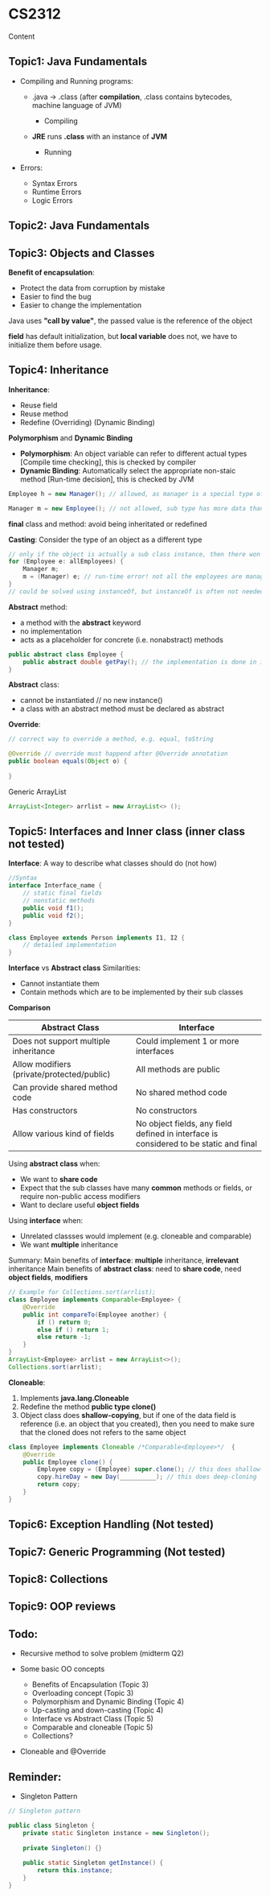 # CS2312

Content


## Topic1: Java Fundamentals
- Compiling and Running programs:

	- .java -> .class (after **compilation**, .class contains bytecodes, machine language of JVM)

		- Compiling
	- **JRE** runs **.class** with an instance of **JVM**

		- Running

- Errors:

	- Syntax Errors
	- Runtime Errors
	- Logic Errors


## Topic2: Java Fundamentals

## Topic3: Objects and Classes

**Benefit of encapsulation**:
- Protect the data from corruption by mistake
- Easier to find the bug
- Easier to change the implementation


Java uses **"call by value"**, the passed value is the reference of the object

**field** has default initialization, but **local variable** does not, we have to initialize them before usage.



## Topic4: Inheritance

**Inheritance**:
- Reuse field
- Reuse method
- Redefine (Overriding) (Dynamic Binding)

**Polymorphism** and **Dynamic Binding**
- **Polymorphism**: An object variable can refer to different actual types [Compile time checking], this is checked by compiler
- **Dynamic Binding**: Automatically select the appropriate non-staic method [Run-time decision], this is checked by JVM
```java
Employee h = new Manager(); // allowed, as manager is a special type of employee, super type has less data than sub class, so implicit upcast is allowed

Manager m = new Employee(); // not allowed, sub type has more data than the super class, so possible data loss, this is down-casting, implicit downcast is not allowed.
```

**final** class and method: avoid being inheritated or redefined

**Casting**: Consider the type of an object as a different type
```java
// only if the object is actually a sub class instance, then there won't be run-time error (dynamic binding is checked during run-time)
for (Employee e: allEmployees) {
	Manager m;
	m = (Manager) e; // run-time error! not all the employees are managers
}
// could be solved using instanceOf, but instanceOf is often not needed
```

**Abstract** method:
- a method with the **abstract** keyword
- no implementation
- acts as a placeholder for concrete (i.e. nonabstract) methods

```java
public abstract class Employee {
	public abstract double getPay(); // the implementation is done in its sub classes
}
```
**Abstract** class:

- cannot be instantiated  // no new instance()
- a class with an abstract method must be declared as abstract


**Override**:
```java
// correct way to override a method, e.g. equal, toString

@Override // override must happend after @Override annotation
public boolean equals(Object o) {
	
} 
```

Generic ArrayList
```java
ArrayList<Integer> arrlist = new ArrayList<> ();
```


## Topic5: Interfaces and Inner class (inner class not tested)
**Interface**: A way to describe what classes should do (not how)
```java
//Syntax
interface Interface_name {
	// static final fields
	// nonstatic methods
	public void f1();
	public void f2();
}

class Employee extends Person implements I1, I2 {
	// detailed implementation
}
```

**Interface** vs **Abstract class**
Similarities:
- Cannot instantiate them
- Contain methods which are to be implemented by their sub classes

**Comparison**

| Abstract Class | Interface |
| --- | --- |
| Does not support multiple inheritance | Could implement 1 or more interfaces |
| Allow modifiers (private/protected/public) | All methods are public |
| Can provide shared method code | No shared method code |
| Has constructors | No constructors |
| Allow various kind of fields | No object fields, any field defined in interface is considered to be static and final |

Using **abstract class** when:
- We want to **share code** 
- Expect that the sub classes have many **common** methods or fields, or require non-public access modifiers
- Want to declare useful **object fields**

Using **interface** when:
- Unrelated classses would implement (e.g. cloneable and comparable)
- We want **multiple** inheritance

Summary:
Main benefits of **interface**: **multiple** inheritance, **irrelevant** inheritance
Main benefits of **abstract class**: need to **share code**, need **object fields**, **modifiers**

```java
// Example for Collections.sort(arrlist);
class Employee implements Comparable<Employee> {
	@Override
	public int compareTo(Employee another) {
		if () return 0;
		else if () return 1;
		else return -1;
	}
}
ArrayList<Employee> arrlist = new ArrayList<>();
Collections.sort(arrlist);
```

**Cloneable**:
1. Implements **java.lang.Cloneable**
2. Redefine the method **public type clone()**
3. Object class does **shallow-copying**, but if one of the data field is reference (i.e. an object that you created), then you need to make sure that the cloned does not refers to the same object

```java
class Employee implements Cloneable /*Comparable<Employee>*/  {
	@Override
	public Employee clone() {
		Employee copy = (Employee) super.clone(); // this does shallow-cloning
		copy.hireDay = new Day(__________); // this does deep-cloning
		return copy;
	}
}
```


## Topic6: Exception Handling (Not tested)

## Topic7: Generic Programming (Not tested)

## Topic8: Collections

## Topic9: OOP reviews


## Todo:
- Recursive method to solve problem (midterm Q2)
- Some basic OO concepts 

	- Benefits of Encapsulation (Topic 3)
	- Overloading concept (Topic 3)
	- Polymorphism and Dynamic Binding (Topic 4)
	- Up-casting and down-casting (Topic 4)
	- Interface vs Abstract Class (Topic 5)
	- Comparable and cloneable (Topic 5)
	- Collections?
- Cloneable and @Override


## Reminder:
- Singleton Pattern
```java
// Singleton pattern

public class Singleton {
	private static Singleton instance = new Singleton();
	
	private Singleton() {}
	
	public static Singleton getInstance() {
		return this.instance;
	}
}

```
